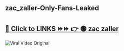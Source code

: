
 ## zac_zaller-Only-Fans-Leaked

# <h2><a href="https://clipsfans.com/zac_zaller&ref=git">🔗 Click to LINKS ⏩⏩ 👉 🟢 zac zaller </a></h2>

<a href="https://clipsfans.com/zac_zaller&ref=git" rel="nofollow" data-target="animated-image.originalLink"><img src="https://i.ibb.co.com/xMMVF88/686577567.gif" alt="Viral Video Original" style="max-width: 100%; display: inline-block;" data-target="animated-image.originalImage"></a>

